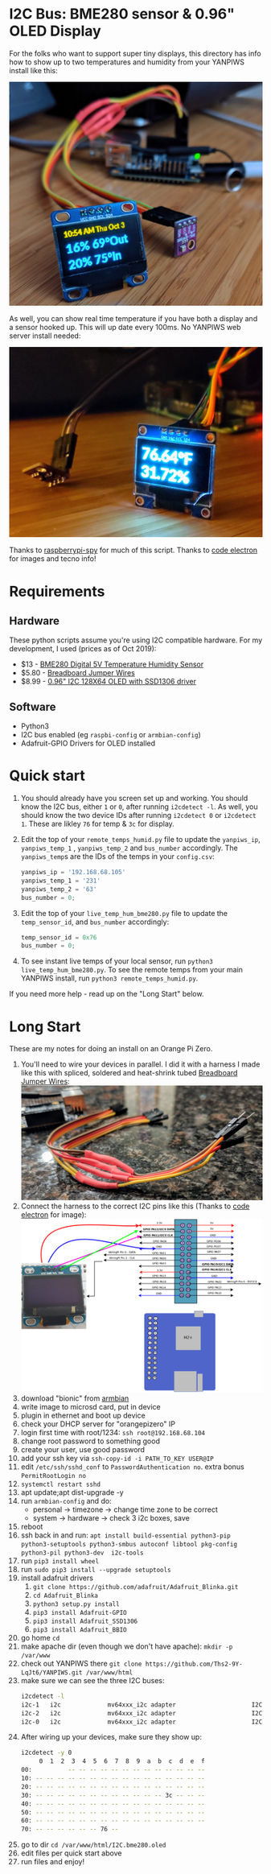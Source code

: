 # I2C Bus: BME280 sensor & 0.96" OLED Display

For the folks who want to support super tiny displays, this directory has
info how to show up to two temperatures and humidity from your YANPIWS install like this:

![](./remote.temps.jpg)

As well, you can show real time temperature if you have both a 
display and a sensor hooked up. This will up date every 100ms. No YANPIWS web server install needed:

![](./realtime.temps.png)

Thanks to [raspberrypi-spy](https://www.raspberrypi-spy.co.uk/) for much of this script. 
Thanks to [code electron](http://codelectron.com/how-to-setup-oled-display-with-orange-pi-zero-python-ssd1306/)
 for images and tecno info!


# Requirements

## Hardware 
These python scripts assume you're using I2C compatible hardware.  For my development, I used 
(prices as of Oct 2019):

* $13 - [BME280 Digital 5V Temperature Humidity Sensor](https://amzn.to/2ZL42yZ)
* $5.80 - [Breadboard Jumper Wires](https://amzn.to/2Lesc15)
* $8.99 - [0.96" I2C 128X64 OLED with SSD1306 driver](https://amzn.to/2ImlX9t)

## Software

* Python3
* I2C bus enabled (eg `raspbi-config` or `armbian-config`)
* Adafruit-GPIO Drivers for OLED installed

# Quick start

1. You should already have you screen set up and working.  You should know the I2C bus, 
either `1` or `0`, after running `i2cdetect -l`. As well, you should know the two 
device IDs after running `i2cdetect 0` or `i2cdetect 1`. These are likley `76` for temp & `3c` for display.
1. Edit the  top of your `remote_temps_humid.py` file to update the  `yanpiws_ip`,
`yanpiws_temp_1` , `yanpiws_temp_2` and `bus_number` accordingly. 
The `yanpiws_temp`s are the IDs of the temps in your `config.csv`:

    ```python
    yanpiws_ip = '192.168.68.105'
    yanpiws_temp_1 = '231'
    yanpiws_temp_2 = '63'
    bus_number = 0;
    ```
1. Edit the  top of your `live_temp_hum_bme280.py` file to update the  `temp_sensor_id`,
 and `bus_number` accordingly:

    ```python
    temp_sensor_id = 0x76
    bus_number = 0;
    ```
 1. To see instant live temps of your local sensor, run `python3 live_temp_hum_bme280.py`. To see the
 remote temps from your main YANPIWS install, run  `python3 remote_temps_humid.py`.

If you need more help - read up on the "Long Start" below.
 
# Long Start
 
These are my notes for doing an install on an Orange Pi Zero. 
 
1. You'll need to wire your devices in parallel. I did it with a harness I made like this
with spliced, soldered and heat-shrink tubed [Breadboard Jumper Wires](https://amzn.to/2Lesc15): ![](./harness.jpeg)
1. Connect the harness to the correct I2C pins like this (Thanks to [code electron](http://codelectron.com/how-to-setup-oled-display-with-orange-pi-zero-python-ssd1306/)
 for image): ![](./schematics.png)
1. download "bionic" from [armbian](https://www.armbian.com/orange-pi-zero/)
1. write image to microsd card, put in device 
1. plugin in ethernet and boot up device
1. check your DHCP server for "orangepizero" IP
1. login first time with root/1234: `ssh root@192.168.68.104`
1. change root password to something good
1. create your user, use good password 
1. add your ssh key via `ssh-copy-id -i PATH_TO_KEY USER@IP` 
1. edit `/etc/ssh/sshd_conf` to `PasswordAuthentication no`. extra bonus `PermitRootLogin no` 
1. `systemctl restart sshd`
1. apt update;apt dist-upgrade -y
1. run `armbian-config` and do:
   * personal -> timezone -> change time zone to be correct
   * system -> hardware -> check 3 i2c boxes, save
1. reboot
1. ssh back in and run:
`apt install build-essential python3-pip python3-setuptools python3-smbus autoconf libtool pkg-config  python3-pil python3-dev  i2c-tools`
1. run `pip3 install wheel`
1. run `sudo pip3 install --upgrade setuptools`
1. install adafruit drivers 
   1. `git clone https://github.com/adafruit/Adafruit_Blinka.git`
   1. `cd Adafruit_Blinka`
   1. `python3 setup.py install`
   1. `pip3 install Adafruit-GPIO`
   1. `pip3 install Adafruit_SSD1306`
   1. `pip3 install Adafruit_BBIO`
1. go home `cd`
1. make apache dir (even though we don't have apache): `mkdir -p /var/www`
1. check out YANPIWS there `git clone https://github.com/Ths2-9Y-LqJt6/YANPIWS.git /var/www/html`
1. make sure we can see the three I2C buses:
    ```bash
    i2cdetect -l
    i2c-1   i2c             mv64xxx_i2c adapter                     I2C adapter
    i2c-2   i2c             mv64xxx_i2c adapter                     I2C adapter
    i2c-0   i2c             mv64xxx_i2c adapter                     I2C adapter
    ```
1. After wiring up your devices, make sure they show up:
    ```bash
    i2cdetect -y 0
         0  1  2  3  4  5  6  7  8  9  a  b  c  d  e  f
    00:          -- -- -- -- -- -- -- -- -- -- -- -- -- 
    10: -- -- -- -- -- -- -- -- -- -- -- -- -- -- -- -- 
    20: -- -- -- -- -- -- -- -- -- -- -- -- -- -- -- -- 
    30: -- -- -- -- -- -- -- -- -- -- -- -- 3c -- -- -- 
    40: -- -- -- -- -- -- -- -- -- -- -- -- -- -- -- -- 
    50: -- -- -- -- -- -- -- -- -- -- -- -- -- -- -- -- 
    60: -- -- -- -- -- -- -- -- -- -- -- -- -- -- -- -- 
    70: -- -- -- -- -- -- 76 -- 
    ```
1. go to dir `cd /var/www/html/I2C.bme280.oled`
1. edit files per quick start above
1. run files and enjoy!